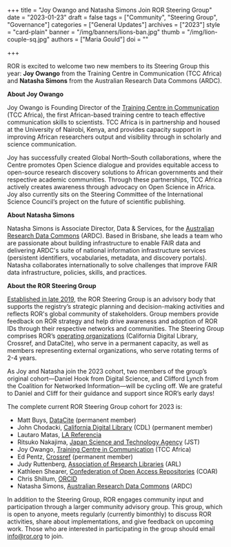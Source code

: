 +++
title = "Joy Owango and Natasha Simons Join ROR Steering Group"
date = "2023-01-23"
draft = false
tags = ["Community", "Steering Group", "Governance"]
categories = ["General Updates"]
archives = ["2023"]
style = "card-plain"
banner = "/img/banners/lions-ban.jpg"
thumb = "/img/lion-couple-sq.jpg"
authors = ["Maria Gould"]
doi = ""

+++

ROR is excited to welcome two new members to its Steering Group this year: **Joy Owango** from the Training Centre in Communication (TCC Africa) and **Natasha Simons** from the Australian Research Data Commons (ARDC). 

**About Joy Owango** 

Joy Owango is Founding Director of the [Training Centre in Communication](https://www.tcc-africa.org/) (TCC Africa), the first African-based training centre to teach effective communication skills to scientists. TCC Africa is in partnership and housed at the University of Nairobi, Kenya, and provides capacity support in improving African researchers output and visibility through in scholarly and science communication.

Joy has successfully created  Global North–South collaborations, where the Centre promotes Open Science dialogue and provides equitable access to open-source research discovery solutions to African governments and their respective academic communities. Through these partnerships, TCC Africa actively creates awareness through advocacy on Open Science in Africa. Joy also currently sits on the Steering Committee of the International Science Council’s project on the future of scientific publishing.

**About Natasha Simons**

Natasha Simons is Associate Director, Data & Services, for the [Australian Research Data Commons](https://ardc.edu.au/) (ARDC). Based in Brisbane, she leads a team who are passionate about building infrastructure to enable FAIR data and delivering ARDC's suite of national information infrastructure services (persistent identifiers, vocabularies, metadata, and discovery portals). Natasha collaborates internationally to solve challenges that improve FAIR data infrastructure, policies, skills, and practices. 

**About the ROR Steering Group**

[Established in late 2019](/blog/2019-11-22-meet-the-ror-steering-group/), the ROR Steering Group is an advisory body that supports the registry’s strategic planning and decision-making activities and reflects ROR's global community of stakeholders. Group members provide feedback on ROR strategy and help drive awareness and adoption of ROR IDs through their respective networks and communities. The Steering Group comprises ROR’s [operating organizations](/about#governance) (California Digital Library, Crossref, and DataCite), who serve in a permanent capacity, as well as members representing external organizations, who serve rotating terms of 2-4 years. 

As Joy and Natasha join the 2023 cohort, two members of the group’s original cohort—Daniel Hook from Digital Science, and Clifford Lynch from the Coalition for Networked Information—will be cycling off. We are grateful to Daniel and Cliff for their guidance and support since ROR’s early days! 

The complete current ROR Steering Group cohort for 2023 is:

- Matt Buys, [DataCite](https://datacite.org/) (permanent member)
- John Chodacki, [California Digital Library](https://cdlib.org/) (CDL) (permanent member)
- Lautaro Matas, [LA Referencia](https://www.lareferencia.info/)
- Ritsuko Nakajima, [Japan Science and Technology Agency](https://www.jst.go.jp/) (JST)
- Joy Owango, [Training Centre in Communication](https://www.tcc-africa.org/) (TCC Africa)
- Ed Pentz, [Crossref](https://www.crossref.org) (permanent member)
- Judy Ruttenberg, [Association of Research Libraries](https://www.arl.org/) (ARL)
- Kathleen Shearer, [Confederation of Open Access Repositories](https://www.coar-repositories.org/) (COAR)
- Chris Shillum, [ORCID](https://orcid.org/)
- Natasha Simons, [Australian Research Data Commons](https://ardc.edu.au/) (ARDC)

In addition to the Steering Group, ROR engages community input and participation through a larger community advisory group. This group, which is open to anyone, meets regularly (currently bimonthly) to discuss ROR activities, share about implementations, and give feedback on upcoming work. Those who are interested in participating in the group should email info@ror.org to join. 